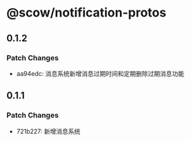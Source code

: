 # @scow/notification-protos

## 0.1.2

### Patch Changes

- aa94edc: 消息系统新增消息过期时间和定期删除过期消息功能

## 0.1.1

### Patch Changes

- 721b227: 新增消息系统
